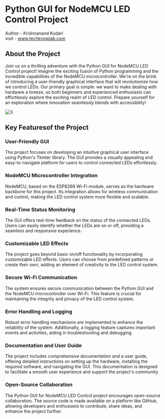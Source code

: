 # Python GUI for NodeMCU LED Control Project
Author - Krishnanand Kudari
<br>
visit - www.techknowlab.com

## About the Project
Join us on a thrilling adventure with the Python GUI for NodeMCU LED Control project! Imagine the exciting fusion of Python programming and the incredible capabilities of the NodeMCU microcontroller. We're on the brink of introducing a user-friendly graphical interface that will revolutionize how we control LEDs. Our primary goal is simple: we want to make dealing with hardware a breeze, so both beginners and experienced enthusiasts can effortlessly explore the exciting realm of LED control. Prepare yourself for an exploration where innovation seamlessly blends with accessibility!


![3](https://github.com/techknowlab/Python-GUI-for-NodeMCU-LED-Control-Project/assets/52469430/f9ec57fa-f28b-40d9-a813-df73083b89e1)
<br>

## Key Featuresof the Project
### User-Friendly GUI
The project focuses on developing an intuitive graphical user interface using Python's Tkinter library. The GUI provides a visually appealing and easy-to-navigate platform for users to control connected LEDs effortlessly.

### NodeMCU Microcontroller Integration
NodeMCU, based on the ESP8266 Wi-Fi module, serves as the hardware backbone for this project. Its integration allows for wireless communication and control, making the LED control system more flexible and scalable.
### Real-Time Status Monitoring
The GUI offers real-time feedback on the status of the connected LEDs. Users can easily identify whether the LEDs are on or off, providing a seamless and responsive experience.
### Customizable LED Effects
The project goes beyond basic on/off functionality by incorporating customizable LED effects. Users can choose from predefined patterns or create their own, adding an element of creativity to the LED control system.
### Secure Wi-Fi Communication
The system ensures secure communication between the Python GUI and the NodeMCU microcontroller over Wi-Fi. This feature is crucial for maintaining the integrity and privacy of the LED control system.
### Error Handling and Logging
Robust error handling mechanisms are implemented to enhance the reliability of the system. Additionally, a logging feature captures important events and activities, aiding in troubleshooting and debugging.
### Documentation and User Guide
The project includes comprehensive documentation and a user guide, offering detailed instructions on setting up the hardware, installing the required software, and navigating the GUI. This documentation is designed to facilitate a smooth user experience and support the project's community.
### Open-Source Collaboration
The Python GUI for NodeMCU LED Control project encourages open-source collaboration. The source code is made available on a platform like GitHub, allowing developers and enthusiasts to contribute, share ideas, and enhance the project further.

